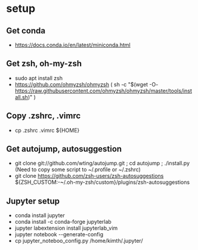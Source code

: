 # setup

## Get conda
- https://docs.conda.io/en/latest/miniconda.html

## Get zsh, oh-my-zsh
- sudo apt install zsh
- https://github.com/ohmyzsh/ohmyzsh ( sh -c "$(wget -O- https://raw.githubusercontent.com/ohmyzsh/ohmyzsh/master/tools/install.sh)" )

## Copy .zshrc, .vimrc
- cp .zshrc .vimrc ${HOME}

## Get autojump, autosuggestion
- git clone git://github.com/wting/autojump.git ; cd autojump ; ./install.py 
  (Need to copy some script to ~/.profile or ~/.zshrc)
- git clone https://github.com/zsh-users/zsh-autosuggestions ${ZSH_CUSTOM:-~/.oh-my-zsh/custom}/plugins/zsh-autosuggestions

## Jupyter setup
- conda install jupyter
- conda install -c conda-forge jupyterlab
- jupyter labextension install jupyterlab_vim
- jupyter notebook --generate-config
- cp jupyter_noteboo_config.py /home/kimth/.jupyter/
